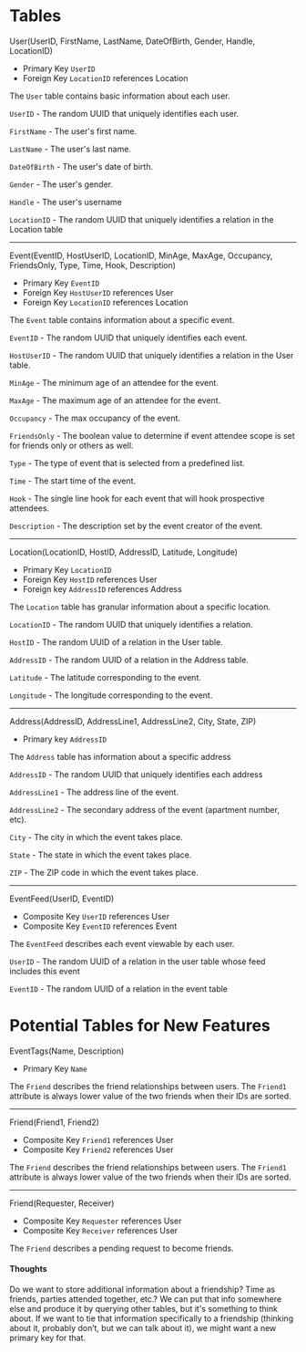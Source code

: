 # Tables

User(UserID, FirstName, LastName, DateOfBirth, Gender, Handle, LocationID)
 - Primary Key `UserID`
 - Foreign Key `LocationID` references Location
 
The `User` table contains basic information about each user.

`UserID` - The random UUID that uniquely identifies each user.

`FirstName` - The user's first name.

`LastName` - The user's last name.

`DateOfBirth` - The user's date of birth.

`Gender` - The user's gender.

`Handle` - The user's username

`LocationID` - The random UUID that uniquely identifies a relation in the Location table

---

Event(EventID, HostUserID, LocationID, MinAge, MaxAge, Occupancy, FriendsOnly, Type, Time, Hook, Description)
 - Primary Key `EventID`
 - Foreign Key `HostUserID` references User
 - Foreign Key `LocationID` references Location
 
The `Event` table contains information about a specific event.

`EventID` - The random UUID that uniquely identifies each event.

`HostUserID` - The random UUID that uniquely identifies a relation in the User table.

`MinAge` - The minimum age of an attendee for the event.

`MaxAge` - The maximum age of an attendee for the event.

`Occupancy` - The max occupancy of the event.

`FriendsOnly` - The boolean value to determine if event attendee scope is set for friends only or others as well.

`Type` - The type of event that is selected from a predefined list.

`Time` - The start time of the event.

`Hook` - The single line hook for each event that will hook prospective attendees.

`Description` - The description set by the event creator of the event.

---

Location(LocationID, HostID, AddressID, Latitude, Longitude)
 - Primary Key `LocationID`
 - Foreign Key `HostID` references User
 - Foreign key `AddressID` references Address
 
The `Location` table has granular information about a specific location.

`LocationID` - The random UUID that uniquely identifies a relation.

`HostID` - The random UUID of a relation in the User table.

`AddressID` - The random UUID of a relation in the Address table.

`Latitude` - The latitude corresponding to the event.

`Longitude` - The longitude corresponding to the event.

---

Address(AddressID, AddressLine1, AddressLine2, City, State, ZIP)
 - Primary key `AddressID`

The `Address` table has information about a specific address

`AddressID` - The random UUID that uniquely identifies each address

`AddressLine1` - The address line of the event.

`AddressLine2` - The secondary address of the event (apartment number, etc).

`City` - The city in which the event takes place.

`State` - The state in which the event takes place.

`ZIP` - The ZIP code in which the event takes place. 

---

EventFeed(UserID, EventID)
 - Composite Key `UserID` references User
 - Composite Key `EventID` references Event
 
The `EventFeed` describes each event viewable by each user.

`UserID` - The random UUID of a relation in the user table whose feed includes this event

`EventID` - The random UUID of a relation in the event table

# Potential Tables for New Features

EventTags(Name, Description)
 - Primary Key `Name`
 
The `Friend` describes the friend relationships between users. The `Friend1` attribute is always lower value of the two friends when their IDs are sorted.

---

Friend(Friend1, Friend2)
 - Composite Key `Friend1` references User
 - Composite Key `Friend2` references User
 
The `Friend` describes the friend relationships between users. The `Friend1` attribute is always lower value of the two friends when their IDs are sorted.

---

Friend(Requester, Receiver)
 - Composite Key `Requester` references User
 - Composite Key `Receiver` references User
 
The `Friend` describes a pending request to become friends.

#### Thoughts

Do we want to store additional information about a friendship? Time as friends, parties attended together, etc.? We can put that info somewhere else and produce it by querying other tables, but it's something to think about. If we want to tie that information specifically to a friendship (thinking about it, probably don’t, but we can talk about it), we might want a new primary key for that.